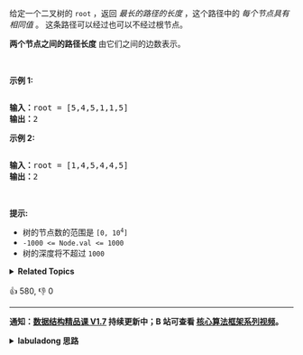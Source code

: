 <p>给定一个二叉树的<meta charset="UTF-8" />&nbsp;<code>root</code>&nbsp;，返回&nbsp;<em>最长的路径的长度</em> ，这个路径中的&nbsp;<em>每个节点具有相同值</em>&nbsp;。 这条路径可以经过也可以不经过根节点。</p>

<p><strong>两个节点之间的路径长度</strong>&nbsp;由它们之间的边数表示。</p>

<p>&nbsp;</p>

<p><strong>示例 1:</strong></p>

<p><img alt="" src="https://assets.leetcode.com/uploads/2020/10/13/ex1.jpg" /></p>

<pre>
<strong>输入：</strong>root = [5,4,5,1,1,5]
<strong>输出：</strong>2
</pre>

<p><strong>示例 2:</strong></p>

<p><img alt="" src="https://assets.leetcode.com/uploads/2020/10/13/ex2.jpg" /></p>

<pre>
<strong>输入：</strong>root = [1,4,5,4,4,5]
<strong>输出：</strong>2
</pre>

<p>&nbsp;</p>

<p><strong>提示:</strong></p>

<ul>
	<li>树的节点数的范围是<meta charset="UTF-8" />&nbsp;<code>[0, 10<sup>4</sup>]</code>&nbsp;</li>
	<li><code>-1000 &lt;= Node.val &lt;= 1000</code></li>
	<li>树的深度将不超过 <code>1000</code>&nbsp;</li>
</ul>
<details><summary><strong>Related Topics</strong></summary>树 | 深度优先搜索 | 二叉树</details><br>

<div>👍 580, 👎 0</div>

<div id="labuladong"><hr>

**通知：[数据结构精品课 V1.7](https://aep.h5.xeknow.com/s/1XJHEO) 持续更新中；B 站可查看 [核心算法框架系列视频](https://space.bilibili.com/14089380/channel/series)。**

<details><summary><strong>labuladong 思路</strong></summary>

## 基本思路

前文 [手把手刷二叉树总结篇](https://labuladong.github.io/article/fname.html?fname=二叉树总结) 说过二叉树的递归分为「遍历」和「分解问题」两种思维模式，这道题需要用到「分解问题」的思维，而且这类题目需要利用二叉树的后序遍历。

做这题之前，我建议你先做 [543. 二叉树的直径](/problems/diameter-of-binary-tree) 题并进行对比，把那道题的最大深度函数 `maxDepth` 的定义带入到这道题中，`maxLen` 相当于求值为 `parentVal` 的节点的最大深度。配合代码注释就立马明白了。

**标签：[二叉树](https://mp.weixin.qq.com/mp/appmsgalbum?__biz=MzAxODQxMDM0Mw==&action=getalbum&album_id=2121994699837177859)，后序遍历**

## 解法代码

```java
class Solution {
    int res = 0;
    public int longestUnivaluePath(TreeNode root) {
        if (root == null) {
            return 0;
        }
        // 在后序遍历的位置更新 res
        maxLen(root, root.val);
        return res;
    }

    // 定义：计算以 root 为根的这棵二叉树中，从 root 开始值为 parentVal 的最长树枝长度
    private int maxLen(TreeNode root, int parentVal) {
        if (root == null) {
            return 0;
        }
        // 利用函数定义，计算左右子树值为 root.val 的最长树枝长度
        int leftLen = maxLen(root.left, root.val);
        int rightLen = maxLen(root.right, root.val);

        // 后序遍历位置顺便更新全局变量
        // 同值路径就是左右同值树枝长度之和
        res = Math.max(res, leftLen + rightLen);
        // 如果 root 本身和上级值不同，那么整棵子树都不可能有同值树枝
        if (root.val != parentVal) {
            return 0;
        }
        // 实现函数的定义：
        // 以 root 为根的二叉树从 root 开始值为 parentVal 的最长树枝长度
        // 等于左右子树的最长树枝长度的最大值加上 root 节点本身
        return  1 + Math.max(leftLen, rightLen);
    }
}
```

</details>
</div>



